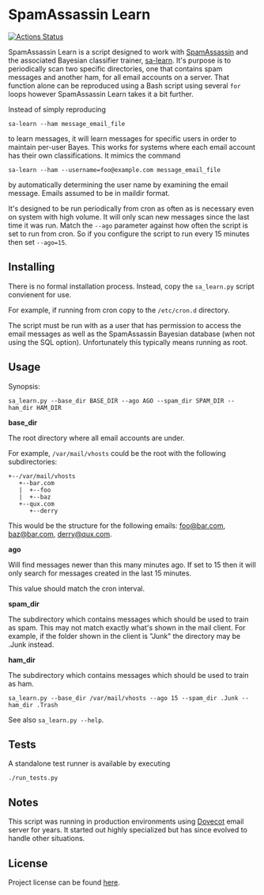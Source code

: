# SpamAssassin Learn

[![Actions Status](https://github.com/tetsuo13/SpamAssassin-Learn/workflows/Continuous%20integration/badge.svg)](https://github.com/tetsuo13/SpamAssassin-Learn/actions)

SpamAssassin Learn is a script designed to work with [SpamAssassin](https://spamassassin.apache.org/) and the associated Bayesian classifier trainer, [sa-learn](https://spamassassin.apache.org/full/3.4.x/doc/sa-learn.html). It's purpose is to periodically scan two specific directories, one that contains spam messages and another ham, for all email accounts on a server. That function alone can be reproduced using a Bash script using several `for` loops however SpamAssassin Learn takes it a bit further.

Instead of simply reproducing

```
sa-learn --ham message_email_file
```

to learn messages, it will learn messages for specific users in order to maintain per-user Bayes. This works for systems where each email account has their own classifications. It mimics the command

```
sa-learn --ham --username=foo@example.com message_email_file
```

by automatically determining the user name by examining the email message. Emails assumed to be in maildir format.

It's designed to be run periodically from cron as often as is necessary even on system with high volume. It will only scan new messages since the last time it was run. Match the `--ago` parameter against how often the script is set to run from cron. So if you configure the script to run every 15 minutes then set `--ago=15`.

## Installing

There is no formal installation process. Instead, copy the `sa_learn.py` script convienent for use.

For example, if running from cron copy to the `/etc/cron.d` directory.

The script must be run with as a user that has permission to access the email messages as well as the SpamAssassin Bayesian database (when not using the SQL option). Unfortunately this typically means running as root.

## Usage

Synopsis:

```
sa_learn.py --base_dir BASE_DIR --ago AGO --spam_dir SPAM_DIR --ham_dir HAM_DIR
```

**base_dir**

The root directory where all email accounts are under.

For example, `/var/mail/vhosts` could be the root with the following subdirectories:

```
+--/var/mail/vhosts
   +--bar.com
   |  +--foo
   |  +--baz
   +--qux.com
      +--derry
```

This would be the structure for the following emails: foo@bar.com, baz@bar.com, derry@qux.com.

**ago**

Will find messages newer than this many minutes ago. If set to 15 then it will only search for messages created in the last 15 minutes.

This value should match the cron interval.

**spam_dir**

The subdirectory which contains messages which should be used to train as spam. This may not match exactly what's shown in the mail client. For example, if the folder shown in the client is "Junk" the directory may be .Junk instead.

**ham_dir**

The subdirectory which contains messages which should be used to train as ham.

```
sa_learn.py --base_dir /var/mail/vhosts --ago 15 --spam_dir .Junk --ham_dir .Trash
```

See also `sa_learn.py --help`.

## Tests

A standalone test runner is available by executing

```
./run_tests.py
```

## Notes

This script was running in production environments using [Dovecot](https://www.dovecot.org/) email server for years. It started out highly specialized but has since evolved to handle other situations.

## License

Project license can be found [here](LICENSE.md).

